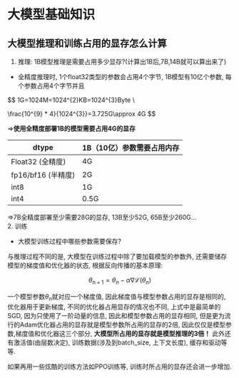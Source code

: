 # 大模型基础知识

## 大模型推理和训练占用的显存怎么计算

1. 推理: 1B模型推理是需要占用多少显存?(计算出1B后,7B,14B就可以算出来了)

- 全精度推理时, 1个float32类型的参数会占用4个字节, 1B模型有10亿个参数, 每个参数占用4个字节并且

$$
1G=1024M=1024^{2}KB=1024^{3}Byte \\

\frac{10^{9} * 4}{1024^{3}}=3.725G\approx 4G
$$

$\Longrightarrow$**使用全精度部署1B的模型需要占用4G的显存**

| dtype                | 1B（10亿）参数需要占用内存 |
|----------------------|----------------------------|
| Float32 (全精度)     | 4G                         |
| fp16/bf16 (半精度)   | 2G                         |
| int8                 | 1G                         |
| int4                 | 0.5G                       |

$\Longrightarrow$7B全精度部署至少需要28G的显存, 13B至少52G, 65B至少260G...  
2. 训练

- 大模型训练过程中哪些参数需要保存?

与推理过程不同的是, 大模型在训练过程中除了要加载模型的参数外, 还需要储存模型的梯度值和优化器的状态, 根据反向传播的基本原理:

$$
\theta_{n+1}=\theta_{n}-\alpha\nabla\mathcal{L}(\theta_{n})
$$

一个模型参数$\theta_{n}$就对应一个梯度值, 因此梯度值与模型参数占用的显存是相同的, 优化器用于更新梯度, 不同的优化器占用显存的情况也不同, 上式中是最简单的SGD, 因为只使用了一阶动量的信息, 因此和模型参数占用的显存相同, 但是更为流行的Adam优化器占用的显存就是模型参数所占用的显存的2倍, 因此仅仅是模型参数,梯度值和优化器这三个部分, **大模型所占用的显存就是模型推理的3倍！** 此外还有激活值(由层数决定), 训练数据(涉及到batch_size, 上下文长度), 缓存和驱动等等.

如果再用一些炫酷的训练方法如PPO训练等, 训练时所占用的显存还会进一步增加.
